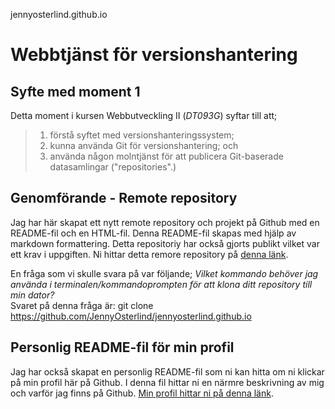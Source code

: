 jennyosterlind.github.io

# **Webbtjänst för versionshantering**  
## Syfte med moment 1
Detta moment i kursen Webbutveckling II (_DT093G_) syftar till att;
>1. förstå syftet med versionshanteringssystem;
>2. kunna använda Git för versionshantering; och
>3. använda någon molntjänst för att publicera Git-baserade datasamlingar ("repositories".)  

## Genomförande - Remote repository
Jag har här skapat ett nytt remote repository och projekt på Github med en README-fil och en HTML-fil. Denna README-fil skapas med hjälp av markdown formattering. Detta repositoriy har också gjorts publikt vilket var ett krav i uppgiften.
Ni hittar detta remore repository på [denna länk](https://github.com/JennyOsterlind/jennyosterlind.github.io ).

En fråga som vi skulle svara på var följande; *Vilket kommando behöver jag använda i terminalen/kommandoprompten för att klona ditt repository till min dator?*  
Svaret på denna fråga är:
git clone https://github.com/JennyOsterlind/jennyosterlind.github.io

## Personlig README-fil för min profil
Jag har också skapat en personlig README-fil som ni kan hitta om ni klickar på min profil här på Github. I denna fil hittar ni en närmre beskrivning av mig och varför jag finns på Github. 
[Min profil hittar ni på denna länk](https://github.com/JennyOsterlind).



